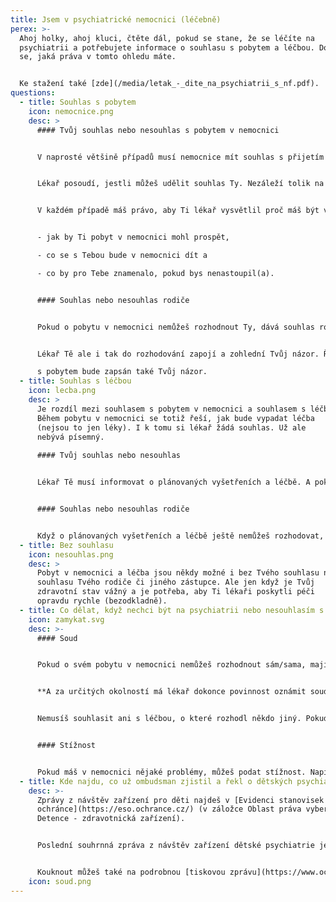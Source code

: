 ```yaml
---
title: Jsem v psychiatrické nemocnici (léčebně)
perex: >-
  Ahoj holky, ahoj kluci, čtěte dál, pokud se stane, že se léčíte na
  psychiatrii a potřebujete informace o souhlasu s pobytem a léčbou. Dozvíte
  se, jaká práva v tomto ohledu máte.


  Ke stažení také [zde](/media/letak_-_dite_na_psychiatrii_s_nf.pdf).
questions:
  - title: Souhlas s pobytem
    icon: nemocnice.png
    desc: >
      #### Tvůj souhlas nebo nesouhlas s pobytem v nemocnici


      V naprosté většině případů musí nemocnice mít souhlas s přijetím pacienta. Souhlas se dává lékaři a sepisuje se před nástupem.


      Lékař posoudí, jestli můžeš udělit souhlas Ty. Nezáleží tolik na Tvém věku, ale na tom, jestli jsi schopný(á) se vyjádřit, porozumět a zhodnotit důsledky svého rozhodnutí. Pokud toto rozhodnutí udělat můžeš, lékař se jím bude řídit. Na souhlasu s pobytem v nemocnici bude Tvůj podpis.


      V každém případě máš právo, aby Ti lékař vysvětlil proč máš být v nemocnici,


      - jak by Ti pobyt v nemocnici mohl prospět,

      - co se s Tebou bude v nemocnici dít a

      - co by pro Tebe znamenalo, pokud bys nenastoupil(a).


      #### Souhlas nebo nesouhlas rodiče


      Pokud o pobytu v nemocnici nemůžeš rozhodnout Ty, dává souhlas rodič (nebo jiný zástupce, třeba i ředitel dětského domova).


      Lékař Tě ale i tak do rozhodování zapojí a zohlední Tvůj názor. Řekne Ti dopředu informace o Tvém zdravotním stavu a potřebnosti Tvého pobytu. V souhlasu

      s pobytem bude zapsán také Tvůj názor.
  - title: Souhlas s léčbou
    icon: lecba.png
    desc: >
      Je rozdíl mezi souhlasem s pobytem v nemocnici a souhlasem s léčbou.
      Během pobytu v nemocnici se totiž řeší, jak bude vypadat léčba
      (nejsou to jen léky). I k tomu si lékař žádá souhlas. Už ale
      nebývá písemný.
        
      #### Tvůj souhlas nebo nesouhlas


      Lékař Tě musí informovat o plánovaných vyšetřeních a léčbě. A pokud jsi schopný(á) tomuto porozumět, vyjádřit se a zhodnotit důsledky svého rozhodnutí, dáváš souhlas nebo nesouhlas Ty.


      #### Souhlas nebo nesouhlas rodiče


      Když o plánovaných vyšetřeních a léčbě ještě nemůžeš rozhodovat, dává souhlas rodič (nebo jiný zástupce). Lékař Ti opět musí vše vysvětlit a zajímat se o Tvůj názor.
  - title: Bez souhlasu
    icon: nesouhlas.png
    desc: >
      Pobyt v nemocnici a léčba jsou někdy možné i bez Tvého souhlasu nebo
      souhlasu Tvého rodiče či jiného zástupce. Ale jen když je Tvůj
      zdravotní stav vážný a je potřeba, aby Ti lékaři poskytli péči
      opravdu rychle (bezodkladně).
  - title: Co dělat, když nechci být na psychiatrii nebo nesouhlasím s léčbou?
    icon: zamykat.svg
    desc: >-
      #### Soud


      Pokud o svém pobytu v nemocnici nemůžeš rozhodnout sám/sama, mají právo rozhodnout rodiče a někdy i lékař. I tak ale musí naslouchat tvému názoru, proto je důležité jim sdělit konkrétní důvody, proč si pobyt v nemocnici nepřeješ. V situaci, kdy s pobytem jasně a vytrvale nesouhlasíš, může jejich rozhodnutí zkontrolovat soud. Můžeš se na něj sám/sama obrátit. Jak v takovém případě postupovat, Ti vysvětlí lékař. A měl by ti s tím také pomoci.


      **A za určitých okolností má lékař dokonce povinnost oznámit soudu Tvůj vážný nesouhlas s pobytem** (záleží na Tvém věku a vyspělosti).


      Nemusíš souhlasit ani s léčbou, o které rozhodl někdo jiný. Pokud Ti už bylo 14 let a máš vážné výhrady, můžeš se obrátit na soud. Lékař nebo třeba sociální pracovník v nemocnici Ti v tom může pomoci. Jen v této situaci zákon stanoví přesnou věkovou hranici, tedy od 14 let. Ve všech ostatních situacích se souhlas nebo nesouhlas posuzuje podle rozumové a volní vyspělosti přiměřené věku.


      #### Stížnost


      Pokud máš v nemocnici nějaké problémy, můžeš podat stížnost. Napiš nebo řekni lékaři, primáři nebo řediteli nemocnice.
  - title: Kde najdu, co už ombudsman zjistil a řekl o dětských psychiatriích?
    desc: >-
      Zprávy z návštěv zařízení pro děti najdeš v [Evidenci stanovisek
      ochránce](https://eso.ochrance.cz/) (v záložce Oblast práva vyber 807
      Detence - zdravotnická zařízení). 


      Poslední souhrnná zpráva z návštěv zařízení dětské psychiatrie je k dispozici [zde](https://www.ochrance.cz/uploads-import/ESO/Brozura%20detska%20psychiatrie%2008-22%20online.pdf). Jsou v ní mimo jiné popsány problémy, na které ombudsman narazil během systematických návštěv zařízení, ale také doporučení, jejichž přijetí by napomohlo ke zlepšení psychiatrické péče o dětské pacienty.


      Kouknout můžeš také na podrobnou [tiskovou zprávu](https://www.ochrance.cz/aktualne/v_komunikaci_s_detskymi_pacienty_na_psychiatriich_je_co_zlepsovat-_jejich_primerene_zapojeni_do_rozhodovani_zvladaji_jen_nektere_nemocnice/) z prosince 2022.
    icon: soud.png
---
```

